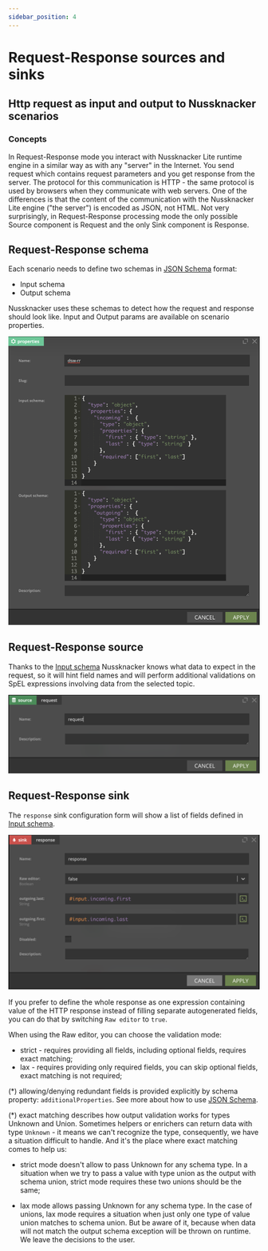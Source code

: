 ```yaml
---
sidebar_position: 4
---
```


# Request-Response sources and sinks

## Http request as input and output to Nussknacker scenarios

### Concepts

In Request-Response mode you interact with Nussknacker Lite runtime engine in a similar way as with any "server" in the
Internet. You send request which contains request parameters and you get response from the server. The protocol for this
communication is HTTP - the same protocol is used by browsers when they communicate with web servers. One of the
differences is that the content of the communication with the Nussknacker Lite engine ("the server") is encoded as JSON,
not HTML. Not very surprisingly, in Request-Response processing mode the only possible Source component is Request and
the only Sink component is Response.

## Request-Response schema

Each scenario needs to define two schemas in [JSON Schema](/docs/scenarios_authoring/HandlingSchemas.md#json-schema) format:

- Input schema
- Output schema

Nussknacker uses these schemas to detect how the request and response should look like. Input and Output params are available on scenario properties.

![RR schema](img/rrProperties.png "RR properties")

## Request-Response source

Thanks to the [Input schema](#request-response-schema) Nussknacker knows what data to expect in the request, so it will
hint field names and will perform additional validations on SpEL expressions involving data from the selected topic.

![RR source](img/rrSource.png "RR source")

## Request-Response sink

The `response` sink configuration form will show a list of fields defined in [Input schema](#request-response-schema).

![RR sink](img/rrSink.png "RR sink")

If you prefer to define the whole response as one expression containing value of the HTTP response instead of filling
separate autogenerated fields, you can do that by switching `Raw editor` to `true`.

When using the Raw editor, you can choose the validation mode:
* strict - requires providing all fields, including optional fields, requires exact matching;
* lax - requires providing only required fields, you can skip optional fields, exact matching is not required;

(*) allowing/denying redundant fields is provided explicitly by schema property: `additionalProperties`. 
See more about how to use [JSON Schema](/docs/scenarios_authoring/HandlingSchemas.md#json-schema).

(*) exact matching describes how output validation works for types Unknown and Union. Sometimes helpers or enrichers can 
return data with type `Unknown` - it means we can't recognize the type, consequently, we have a situation difficult to handle.
And it's the place where exact matching comes to help us:

* strict mode doesn't allow to pass Unknown for any schema type. In a situation when we try to pass a value with type
  union as the output with schema union, strict mode requires these two unions should be the same;

* lax mode allows passing Unknown for any schema type. In the case of unions, lax mode requires a situation when just only one type
  of value union matches to schema union. But be aware of it, because when data will not match the output schema
  exception will be thrown on runtime. We leave the decisions to the user.

